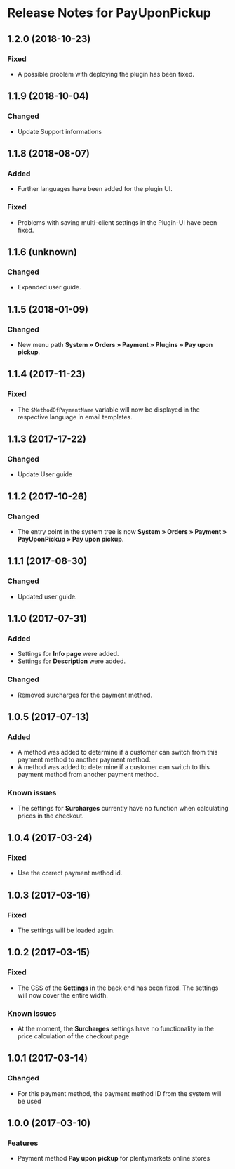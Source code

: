 # Release Notes for PayUponPickup

## 1.2.0 (2018-10-23)

### Fixed

- A possible problem with deploying the plugin has been fixed.

## 1.1.9 (2018-10-04)

### Changed

- Update Support informations

## 1.1.8 (2018-08-07)

### Added

- Further languages have been added for the plugin UI.

### Fixed

- Problems with saving multi-client settings in the Plugin-UI have been fixed.

## 1.1.6 (unknown)

### Changed

- Expanded user guide.

## 1.1.5 (2018-01-09)

### Changed

- New menu path **System&nbsp;» Orders&nbsp;» Payment » Plugins » Pay upon pickup**.

## 1.1.4 (2017-11-23)

### Fixed

- The `$MethodOfPaymentName` variable will now be displayed in the respective language in email templates.

## 1.1.3 (2017-17-22)

### Changed

- Update User guide

## 1.1.2 (2017-10-26)

### Changed

- The entry point in the system tree is now **System » Orders » Payment » PayUponPickup » Pay upon pickup**.

## 1.1.1 (2017-08-30)

### Changed
- Updated user guide.

## 1.1.0 (2017-07-31)

### Added

- Settings for **Info page** were added.
- Settings for **Description** were added.

### Changed

- Removed surcharges for the payment method.

## 1.0.5 (2017-07-13)

### Added

- A method was added to determine if a customer can switch from this payment method to another payment method.
- A method was added to determine if a customer can switch to this payment method from another payment method.

### Known issues

- The settings for **Surcharges** currently have no function when calculating prices in the checkout.

## 1.0.4 (2017-03-24)

### Fixed

- Use the correct payment method id.

## 1.0.3 (2017-03-16)

### Fixed

- The settings will be loaded again.

## 1.0.2 (2017-03-15)

### Fixed

- The CSS of the **Settings** in the back end has been fixed. The settings will now cover the entire width.

### Known issues

- At the moment, the **Surcharges** settings have no functionality in the price calculation of the checkout page

## 1.0.1 (2017-03-14)

### Changed

- For this payment method, the payment method ID from the system will be used

## 1.0.0 (2017-03-10)

### Features

- Payment method **Pay upon pickup** for plentymarkets online stores
